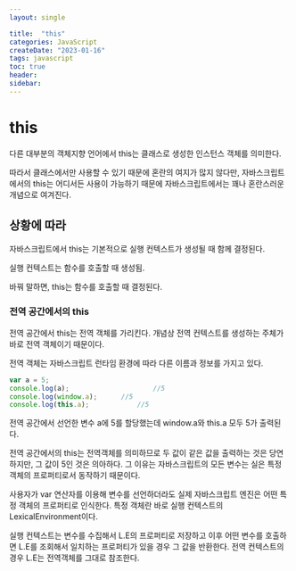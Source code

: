 ```yaml
---
layout: single 

title:  "this"  
categories: JavaScript
createDate: "2023-01-16"
tags: javascript
toc: true
header:
sidebar: 
---
```


# this

다른 대부분의 객체지향 언어에서 this는 클래스로 생성한 인스턴스 객체를 의미한다.

따라서 클래스에서만 사용할 수 있기 때문에 혼란의 여지가 많지 않다만, 자바스크립트에서의 this는 어디서든 사용이 가능하기 때문에 자바스크립트에서는 꽤나 혼란스러운 개념으로 여겨진다.

## 상황에 따라

자바스크립트에서 this는 기본적으로 실행 컨텍스트가 생성될 때 함께 결정된다.

실행 컨텍스트는 함수를 호출할 때 생성됨.

바꿔 말하면, this는 함수를 호출할 때 결정된다.

### 전역 공간에서의 this

전역 공간에서 this는 전역 객체를 가리킨다. 개념상 전역 컨텍스트를 생성하는 주체가 바로 전역 객체이기 때문이다.

전역 객체는 자바스크립트 런타임 환경에 따라 다른 이름과 정보를 가지고 있다.

```js
var a = 5;
console.log(a);						//5
console.log(window.a);		//5
console.log(this.a);			//5
```

전역 공간에서 선언한 변수 a에 5를 할당했는데 window.a와 this.a 모두 5가 출력된다.

전역 공간에서의 this는 전역객체를 의미하므로 두 값이 같은 값을 출력하는 것은 당연하지만, 그 값이 5인 것은 의아하다. 그 이유는 자바스크립트의  모든 변수는 실은 특정 객체의 프로퍼티로서 동작하기 때문이다.

사용자가 var 연산자를 이용해 변수를 선언하더라도 실제 자바스크립트 엔진은 어떤 특정 객체의 프로퍼티로 인식한다. 특정 객체란 바로 실행 컨텍스트의 LexicalEnvironment이다.

실행 컨텍스트는 변수를 수집해서 L.E의 프로퍼티로 저장하고 이후 어떤 변수를 호출하면 L.E를 조회해서 일치하는 프로퍼티가 있을 경우 그 값을 반환한다. 전역 컨텍스트의 경우 L.E는 전역객체를 그대로 참조한다.